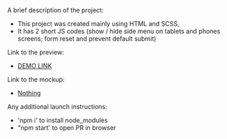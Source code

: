 A brief description of the project:
 - This project was created mainly using HTML and SCSS,
 - It has 2 short JS codes (show / hide side menu on tablets and phones screens; form reset and prevent default submit)

Link to the preview:
  - [DEMO LINK](https://levchenko-dmytro.github.io/layout_landing-page-Nothing-R)

Link to the mockup:
  - [Nothing](https://www.figma.com/file/DtkQmQ797hk0nI4KfMi2Uq/BOSE-New-Version?type=design&node-id=6802-139&t=L7eKz5YKLN0m5WxR-0)

Any additional launch instructions:
  - 'npm i' to install node_modules
  - "npm start' to open PR in browser
